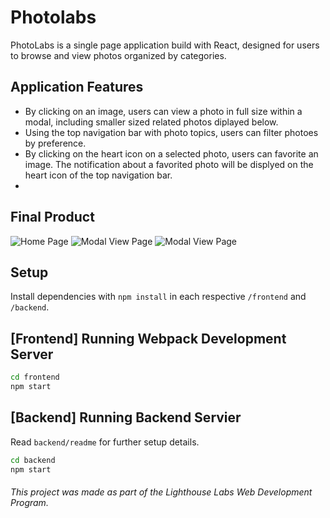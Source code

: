 # Photolabs

PhotoLabs is a single page application build with React, designed for users to browse and view photos organized by categories.

## Application Features

* By clicking on an image, users can view a photo in full size within a modal, including smaller sized related photos diplayed below.
* Using the top navigation bar with photo topics, users can filter photoes by preference.
* By clicking on the heart icon on a selected photo, users can favorite an image. The notification about a favorited photo will be displyed on the heart icon of the top navigation bar.
* 

## Final Product

![Home Page](https://  "Home Page View")
![Modal View Page](https:// "Modal View with selected photo")
![Modal View Page](https:// "Modal View with smaller-sized photos")

## Setup

Install dependencies with `npm install` in each respective `/frontend` and `/backend`.

## [Frontend] Running Webpack Development Server

```sh
cd frontend
npm start
```

## [Backend] Running Backend Servier

Read `backend/readme` for further setup details.

```sh
cd backend
npm start
```

###### This project was made as part of the Lighthouse Labs Web Development Program. 